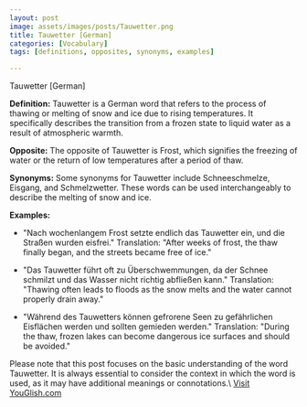 ```yaml
---
layout: post
image: assets/images/posts/Tauwetter.png
title: Tauwetter [German]
categories: [Vocabulary]
tags: [definitions, opposites, synonyms, examples]

---
```


Tauwetter [German]

**Definition:**
Tauwetter is a German word that refers to the process of thawing or melting of snow and ice due to rising temperatures. It specifically describes the transition from a frozen state to liquid water as a result of atmospheric warmth.

**Opposite:**
The opposite of Tauwetter is Frost, which signifies the freezing of water or the return of low temperatures after a period of thaw.

**Synonyms:**
Some synonyms for Tauwetter include Schneeschmelze, Eisgang, and Schmelzwetter. These words can be used interchangeably to describe the melting of snow and ice.

**Examples:**
- "Nach wochenlangem Frost setzte endlich das Tauwetter ein, und die Straßen wurden eisfrei."
Translation: "After weeks of frost, the thaw finally began, and the streets became free of ice."

- "Das Tauwetter führt oft zu Überschwemmungen, da der Schnee schmilzt und das Wasser nicht richtig abfließen kann."
Translation: "Thawing often leads to floods as the snow melts and the water cannot properly drain away."

- "Während des Tauwetters können gefrorene Seen zu gefährlichen Eisflächen werden und sollten gemieden werden."
Translation: "During the thaw, frozen lakes can become dangerous ice surfaces and should be avoided."

Please note that this post focuses on the basic understanding of the word Tauwetter. It is always essential to consider the context in which the word is used, as it may have additional meanings or connotations.\ <a id="yg-widget-0" class="youglish-widget" data-query="Tauwetter" data-lang="german" data-components="8412" data-auto-start="0" data-bkg-color="theme_light" data-title="How%20to%20pronounce%20Tauwetter%20in%20German"  rel="nofollow" href="https://youglish.com">Visit YouGlish.com</a><script async src="https://youglish.com/public/emb/widget.js" charset="utf-8"></script>